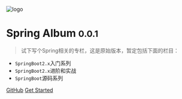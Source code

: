 ![logo](https://xnstatic-1253397658.file.myqcloud.com/leaf.svg)

# Spring Album <small>0.0.1</small>

> 试下写个Spring相关的专栏，这是原始版本，暂定包括下面的栏目：

- `SpringBoot2.x`入门系列 
- `SpringBoot2.x`进阶和实战
- `SpringBoot`源码系列

[GitHub](https://github.com/yidao620c/cas-demo)
[Get Started](#Cas)
